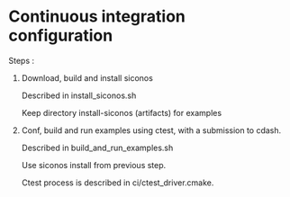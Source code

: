 Continuous integration configuration
====================================


Steps :

1. Download, build and install siconos 

   Described in install_siconos.sh
   
   Keep directory install-siconos (artifacts) for examples
   
   
2. Conf, build and run examples using ctest, with a submission to cdash.
   
   Described in build_and_run_examples.sh
   
   Use siconos install from previous step.
   
   Ctest process is described in ci/ctest_driver.cmake.

